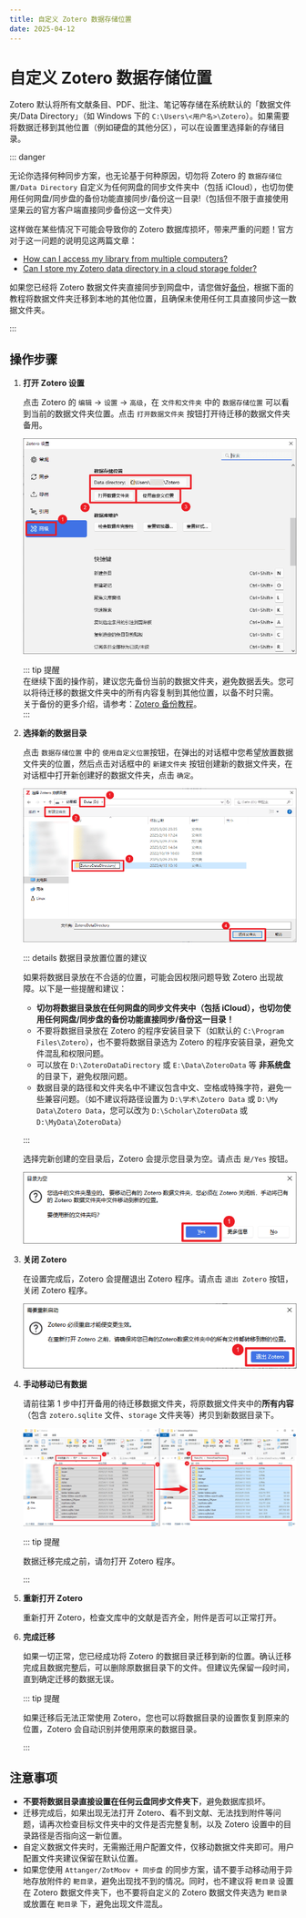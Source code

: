 ```yaml
---
title: 自定义 Zotero 数据存储位置
date: 2025-04-12
---
```


# 自定义 Zotero 数据存储位置

<Badge text="中级" />

Zotero 默认将所有文献条目、PDF、批注、笔记等存储在系统默认的「数据文件夹/Data Directory」（如 Windows 下的 `C:\Users\<用户名>\Zotero`）。如果需要将数据迁移到其他位置（例如硬盘的其他分区），可以在设置里选择新的存储目录。

::: danger

无论你选择何种同步方案，也无论基于何种原因，切勿将 Zotero 的 `数据存储位置/Data Directory` 自定义为任何网盘的同步文件夹中（包括 iCloud），也切勿使用任何网盘/同步盘的备份功能直接同步/备份这一目录!（包括但不限于直接使用坚果云的官方客户端直接同步备份这一文件夹）

这样做在某些情况下可能会导致你的 Zotero 数据库损坏，带来严重的问题！官方对于这一问题的说明见这两篇文章：

- [How can I access my library from multiple computers?](https://www.zotero.org/support/sync#alternative_syncing_solutions)
- [Can I store my Zotero data directory in a cloud storage folder?](https://www.zotero.org/support/kb/data_directory_in_cloud_storage_folder)

如果您已经将 Zotero 数据文件夹直接同步到网盘中，请您做好[备份](../backup#手动备份)，根据下面的教程将数据文件夹迁移到本地的其他位置，且确保未使用任何工具直接同步这一数据文件夹。

:::

## 操作步骤

1. **打开 Zotero 设置**

   点击 Zotero 的 `编辑` → `设置` → `高级`，在 `文件和文件夹` 中的 `数据存储位置` 可以看到当前的数据文件夹位置。点击 `打开数据文件夹` 按钮打开待迁移的数据文件夹备用。

   ![打开数据文件夹](../../assets/images/zotero-custom-data-directory.png)

   ::: tip 提醒  
   在继续下面的操作前，建议您先备份当前的数据文件夹，避免数据丢失。您可以将待迁移的数据文件夹中的所有内容复制到其他位置，以备不时只需。  
   关于备份的更多介绍，请参考：[Zotero 备份教程](../backup)。  
   :::

2. **选择新的数据目录**

   点击 `数据存储位置` 中的 `使用自定义位置`按钮，在弹出的对话框中您希望放置数据文件夹的位置，然后点击对话框中的 `新建文件夹` 按钮创建新的数据文件夹，在对话框中打开新创建好的数据文件夹，点击 `确定`。

   ![选择新的数据目录](../../assets/images/zotero-custom-data-directory-select.png)

   ::: details 数据目录放置位置的建议

   如果将数据目录放在不合适的位置，可能会因权限问题导致 Zotero 出现故障。以下是一些提醒和建议：

   - **切勿将数据目录放在任何网盘的同步文件夹中（包括 iCloud），也切勿使用任何网盘/同步盘的备份功能直接同步/备份这一目录！**
   - 不要将数据目录放在 Zotero 的程序安装目录下（如默认的 `C:\Program Files\Zotero`），也不要将数据目录选为 Zotero 的程序安装目录，避免文件混乱和权限问题。
   - 可以放在 `D:\ZoteroDataDirectory` 或 `E:\Data\ZoteroData` 等 **非系统盘** 的目录下，避免权限问题。
   - 数据目录的路径和文件夹名中不建议包含中文、空格或特殊字符，避免一些兼容问题。（如不建议将路径设置为 `D:\学术\Zotero Data` 或 `D:\My Data\Zotero Data`，您可以改为 `D:\Scholar\ZoteroData` 或 `D:\MyData\ZoteroData`）

   :::

   选择完新创建的空目录后，Zotero 会提示您目录为空。请点击 `是/Yes` 按钮。

   ![移动数据文件夹提醒](../../assets/images/zotero-custom-data-directory-info1.png)

3. **关闭 Zotero**

   在设置完成后，Zotero 会提醒退出 Zotero 程序。请点击 `退出 Zotero` 按钮，关闭 Zotero 程序。

   ![关闭 Zotero](../../assets/images/zotero-custom-data-directory-info2.png)

4. **手动移动已有数据**

   请前往第 1 步中打开备用的待迁移数据文件夹，将原数据文件夹中的**所有内容**（包含 `zotero.sqlite` 文件、`storage` 文件夹等）拷贝到新数据目录下。

   ![手动移动已有数据](../../assets/images/zotero-custom-data-directory-move-data.png)

   ::: tip 提醒

   数据迁移完成之前，请勿打开 Zotero 程序。

   :::

5. **重新打开 Zotero**

   重新打开 Zotero，检查文库中的文献是否齐全，附件是否可以正常打开。

6. **完成迁移**

   如果一切正常，您已经成功将 Zotero 的数据目录迁移到新的位置。确认迁移完成且数据完整后，可以删除原数据目录下的文件。但建议先保留一段时间，直到确定迁移的数据无误。

   ::: tip 提醒

   如果迁移后无法正常使用 Zotero，您也可以将数据目录的设置恢复到原来的位置，Zotero 会自动识别并使用原来的数据目录。

   :::

## 注意事项

- **不要将数据目录直接设置在任何云盘同步文件夹下**，避免数据库损坏。
- 迁移完成后，如果出现无法打开 Zotero、看不到文献、无法找到附件等问题，请再次检查目标文件夹中的文件是否完整复制，以及 Zotero 设置中的目录路径是否指向这一新位置。
- 自定义数据文件夹时，无需搬迁用户配置文件，仅移动数据文件夹即可。用户配置文件夹建议保留在默认位置。
- 如果您使用 `Attanger/ZotMoov + 同步盘` 的同步方案，请不要手动移动用于异地存放附件的 `靶目录`，避免出现找不到的情况。同时，也不建议将 `靶目录` 设置在 Zotero 数据文件夹下，也不要将自定义的 Zotero 数据文件夹选为 `靶目录` 或放置在 `靶目录` 下，避免出现文件混乱。
